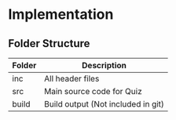 # Implementation

## Folder Structure

   |Folder |    	          Description|
   |---|---|
   |inc               	|All header files|
   |src                	|Main source code for Quiz|
   | build             	|Build output (Not included in git)|
